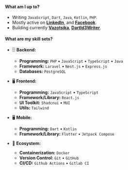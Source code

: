 <br/>

#### What am I up to?

- Writing `JavaScript`, `Dart`, `Java`, `Kotlin`, `PHP`.
- Mostly active on **[LinkedIn](https://www.linkedin.com/in/titosy-manankasina)**, and **[Facebook](https://www.facebook.com/titosymanankasina)**.
- Building currently **[Vazotsika](https://github.com/titoo-dev/dart_blowfish)**, **[DartId3Writer](https://github.com/titoo-dev/dart_id3_writer)**.

#### What are my skill sets?

- 🗄️ **Backend:**

  - **Programming:** `PHP` • `JavaScript` • `TypeScript` • `Java`
  - **Framework:** `Laravel` • `Nest.js` • `Express.js`
  - **Databases:** `PostgreSQL`

- 🖥 **Frontend:**

  - **Programming:** `JavaScript` • `TypeScript`
  - **Framework/Library:** `React.js`
  - **UI Toolkit:** `Shadcnui` • `MUI`
  - **Utils:** `Tailwind`
  
- 🖥 **Mobile:**
  - **Programming:** `Dart` • `Kotlin`
  - **Framework/Library:** `Flutter` • `Jetpack Compose`

- 🎡 **Ecosystem:**
  - **Containerization:** `Docker`
  - **Version Control:** `Git` • `GitHub`
  - **CI/CD:** `Github Actions` • `Gitlab CI`
